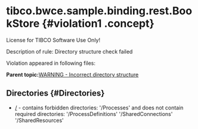 # tibco.bwce.sample.binding.rest.BookStore {#violation1 .concept}

License for TIBCO Software Use Only!

Description of rule: Directory structure check failed

Violation appeared in following files:

**Parent topic:**[WARNING - Incorrect directory structure](../../../qa/rules/WARNING_-_Incorrect_directory_structure.md)

## Directories {#Directories}

-   [/](../../../projects/tibco.bwce.sample.binding.rest.BookStore/tibco.bwce.sample.binding.rest.BookStore.md) - contains forbidden directories: '/Processes' and does not contain required directories: '/ProcessDefinitions' '/SharedConnections' '/SharedResources'

